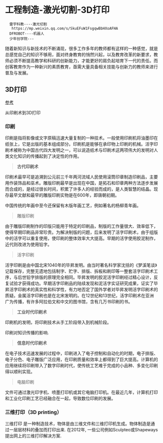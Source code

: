 # 工程制造-激光切割-3D打印
      雷宇科教----激光切割
       https://mp.weixin.qq.com/s/SkuEFuW1FsgqwBbHXoAFHA
      DFROBOT----机器人
      少年创学院---
随着新知识与新技术的不断涌现，很多工作多年的教师都有这样的一种感觉，就是总感觉自己的知识不够用，面对终身教育的悄然兴起，以及教育改革的新要求，教师必须不断提高教学和科研的创新能力，才能更好的肩负起培育下一代的责任。而创客教育作为一种新兴的素质教育，亟需大量具备相关技能与创新力的教师来进行普及与发展。




## 3D打印
[参考](https://github.com/Ewenwan/steam-maker-forum/tree/master/3D)

从印刷术到3D打印

### 印刷
印刷是指将影像或文字原稿迅速大量复制的一种技术。一般使用印刷机将油墨印在纸张上，它是出版的基本组成部分。印刷机是能够在承印物上印刷的机械。活字印刷术被称为中国古代四大发明之一，可以说造纸术与印刷术这两项伟大的发明对人类文化知识的传播起到了决定性的作用。

> **古代印刷术**

印刷术最早可是追溯到公元前三千年两河流域人民使用滚筒印章制造印刷品，主要用作装饰品和巫术。雕版印刷最早是出现在中国，是拓石和印章两种方法逐步发展而合成的，是经过很长时间，积累了许多人的经验而成的，是人类智慧的结晶。现存最早文献和最早的雕版印刷实物是在600年，即唐朝初期。

中国传统的年画中至今还保留有木版年画工艺，例如著名的杨柳青年画。

> 雕版印刷

由于雕版印刷制作的印版只能用于特定的印刷品，制版的工作量很大、效率低下，使得早期印刷品非常珍贵。为解决制版的问题，后来发明了活字印刷术，由于组版中的活字可以重复使用，使印刷的整体效率大大提高。早期的活字使用胶泥制作，近代则改进为使用铅字。

> 活字印刷

活字印刷是由中国北宋1040年的毕昇发明。由当时著名科学家沈括的《梦溪笔谈》记载保存，完整无遗地包括制字、贮字、排版、拆板和刷印等一整套活字印刷术工序，与后世铅字排版的原理完全相同。毕昇发明的胶泥活字印刷经过精心设计，反复试验才获得成功。早期活字印刷品的陆续发现和泥活字实证研究成果，证实了毕昇活字印刷术的真实性和科学性，有力地否定了国外学者对毕昇发明活字印刷术的质疑。金属活字印刷也是在北宋发明的。在12世纪和13世纪，活字印刷术在亚洲广为传播，有许多阿拉伯文和中文的图书馆，含有几万书印刷的书。

> **工业时代印刷术**

印刷机的发明，将印刷技术从手工阶段带入到机械阶段。

印刷对知识传播的影响.

> **信息时代印刷术**

在电子技术迅速发展的过程中，印刷进入了电子控制和自动化的时期，电子排版、电子分色、电子雕版广泛应用，在印刷质量和效率上都得到了巨大提高。计算机的应用继续将印刷带入了数字印刷时代，使传统工艺难于完成的小品种、多变化印刷得以顺利实现。

> 电脑印刷

文件可通过激光印字机、喷墨打印机或其它电脑打印机。在最近几年，计算机打印和工业化印刷工艺已经融合在一起，导致数位印刷的发展。

### 三维打印（3D printing）

三维打印 是一种制造技术，物体是由三维文件和三维打印机生成。物体制造是通过一层层材料的叠加而打印出来. 在2012年, 一些公司例如Sculpteo或Shapeways提出网上的三维打印解决方案.



